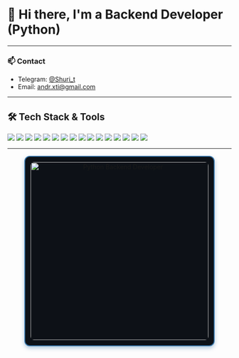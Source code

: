 # 👋 Hi there, I'm a Backend Developer (Python)

---

### 📫 Contact

- Telegram: [@Shuri_t](https://t.me/Shuri_t)  
- Email: [andr.xti@gmail.com](mailto:andr.xti@gmail.com)

---

## 🛠 Tech Stack & Tools

<div align="left">
  <img src="https://img.shields.io/badge/-Python-3776AB?logo=python&logoColor=white" />
  <img src="https://img.shields.io/badge/-Django-092E20?logo=django&logoColor=white" />
  <img src="https://img.shields.io/badge/-FastAPI-009688?logo=fastapi&logoColor=white" />
  <img src="https://img.shields.io/badge/-PostgreSQL-4169E1?logo=postgresql&logoColor=white" />
  <img src="https://img.shields.io/badge/-MySQL-4479A1?logo=mysql&logoColor=white" />
  <img src="https://img.shields.io/badge/-Redis-DC382D?logo=redis&logoColor=white" />
  <img src="https://img.shields.io/badge/-Celery-37814A?logo=celery&logoColor=white" />
  <img src="https://img.shields.io/badge/-Docker-2496ED?logo=docker&logoColor=white" />
  <img src="https://img.shields.io/badge/-Git-F05032?logo=git&logoColor=white" />
  <img src="https://img.shields.io/badge/-GitHub-181717?logo=github&logoColor=white" />
  <img src="https://img.shields.io/badge/-Linux-FCC624?logo=linux&logoColor=black" />
  <img src="https://img.shields.io/badge/-Nginx-009639?logo=nginx&logoColor=white" />
  <img src="https://img.shields.io/badge/-Poetry-60A5FA?logo=python&logoColor=white" />
  <img src="https://img.shields.io/badge/-Pytest-0A9EDC?logo=pytest&logoColor=white" />
  <img src="https://img.shields.io/badge/-Postman-FF6C37?logo=postman&logoColor=white" />
  <img src="https://img.shields.io/badge/-Notion-000000?logo=notion&logoColor=white" />
</div>

---

<div align="center" style="margin-top: 1rem; margin-bottom: 1rem;">
  <div style="
    display: inline-block;
    border: 2px solid #3776AB;
    border-radius: 12px;
    padding: 12px;
    box-shadow: 0 4px 10px rgba(55, 118, 171, 0.4);
    background: #0d1117;
  ">
    <img src="https://media.giphy.com/media/qgQUggAC3Pfv687qPC/giphy.gif" 
      alt="Python Backend Developer" 
      width="400" 
      style="display: block; margin: 0 auto; border-radius: 8px;"
    />
  </div>
</div>
